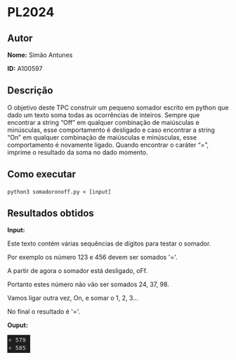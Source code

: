 
# PL2024

## Autor

**Nome:** Simão Antunes

**ID:** A100597

## Descrição
O objetivo deste TPC construir um pequeno somador escrito em python que dado um texto soma todas as ocorrências de inteiros. Sempre que encontrar a string “Off” em qualquer combinação de maiúsculas e minúsculas, esse comportamento é desligado e caso encontrar a string “On” em qualquer combinação de maiúsculas e minúsculas, esse comportamento é novamente ligado. Quando encontrar o caráter “=”, imprime o resultado da soma no dado momento.

## Como executar
`python3 somadoronoff.py < [input]`

## Resultados obtidos
**Input:** 

Este texto contém várias sequências de dígitos para testar o somador.

Por exemplo os número 123 e 456 devem ser somados '='.

A partir de agora o somador está desligado, oFf.

Portanto estes número não vão ser somados 24, 37, 98.

Vamos ligar outra vez, On, e somar o 1, 2, 3...  

No final o resultado é '='. 

**Ouput:** 

![Texto alternativo](resultados.png)
